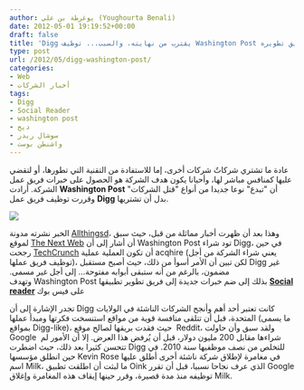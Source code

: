 ```yaml
---
author: يوغرطة بن علي (Youghourta Benali)
date: 2012-05-01 19:19:52+00:00
draft: false
title: 'Digg يقترب من نهايته، والسبب... توظيف Washington Post لفريق تطويره  '
type: post
url: /2012/05/digg-washington-post/
categories:
- Web
- أخبار الشركات
tags:
- Digg
- Social Reader
- washington post
- ديج
- سوشال ريدر
- واشنطن بوست
---
```


عادة ما تشتري شركاتٌ شركات أخرى، إما للاستفادة من التقنية التي تطورها، أو لتقضي عليها كمنافس مباشر لها، وأحيانا يكون هدف الشركة هو الحصول على خبرات فريق عمل الشركة. أرادت **Washington Post** أن "تبدع" نوعا جديدا من أنواع "قتل الشركات" وقررت توظيف فريق عمل **Digg** بدل أن تشتريها.




[![](http://www.it-scoop.com/wp-content/uploads/2012/05/digg-logo.jpg)
](http://www.it-scoop.com/wp-content/uploads/2012/05/digg-logo.jpg)




الخبر نشرته مدونة [Allthingsd](http://allthingsd.com/20120430/diggs-tech-team-heads-for-the-washington-post-and-digg-looks-for-a-lifeline/)، وهذا بعد أن ظهرت أخبار مماثلة من قبل، حيث سبق لموقع [The Next Web](http://thenextweb.com/insider/2012/05/01/rumor-digg-to-be-acquired-by-the-washington-post/) أن أشار إلى أن Washington Post تود شراء Digg، في حين رجحت [TechCrunch](http://techcrunch.com/2012/04/30/washington-post-acqhires-digg/) أن تكون العملية عملية acqhire (يعني شراء الشركة من أجل توظيف فريق عملها)، لكن تبين أن الأمر أسوأ من ذلك، حيث أصبح مستقبل Digg غير مضمون، بالرغم من أنه ستبقى أبوابه مفتوحة... إلى أجل غير مسمى. وتهدف Washington Post بذلك إلى ضم خبرات جديدة إلى فريق تطوير تطبيقها **[Social reader](http://www.washingtonpost.com/social-reader/faq)** على فيس بوك




تجدر الإشارة إلى أن Digg كانت تعتبر أحد أهم وأنجح الشركات الناشئة في الولايات المتحدة، قبل أن تتلقى منافسة قوية من مواقع استنسخت فكرتها ومبدأ عملها (ما يسمى بمواقع Digg-like)، حيث فقدت بريقها لصالح موقع  Reddit، ولقد سبق وأن حاولت Google  شراءها مقابل 200 مليون دولار، قبل أن يُرفض هذا العرض. إلا أن الأمور لم تتحسن كثيرا بعد ذلك، حيث اضطرت Digg للتخلص من نصف موظفيها سنة 2010. في حين انطلق مؤسسها Kevin Rose في مغامرة لإطلاق شركة ناشئة أخرى أطلق عليها اسم Milk، ما لبثت أن اطلقت تطبيق Oink الذي عرف نجاحا نسبيا، قبل أن تقرر Google توظيفه منذ مدة قصيرة، وقرر حينها إيقاف هذه المغامرة وإغلاق Milk.
